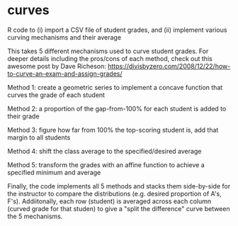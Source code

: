 # curves
R code to (i) import a CSV file of student grades, and (ii) implement various curving mechanisms and their average

This takes 5 different mechanisms used to curve student grades. For deeper details including the pros/cons of each method, check out this awesome post by Dave Richeson: https://divisbyzero.com/2008/12/22/how-to-curve-an-exam-and-assign-grades/

Method 1: create a geometric series to implement a concave function that curves the grade of each student

Method 2: a proportion of the gap-from-100% for each student is added to their grade

Method 3: figure how far from 100% the top-scoring student is, add that margin to all students

Method 4: shift the class average to the specified/desired average

Method 5: transform the grades with an affine function to achieve a specified minimum and average

Finally, the code implements all 5 methods and stacks them side-by-side for the instructor to compare the distributions (e.g. desired proportion of A's, F's). Addiitonally, each row (student) is averaged across each column (curved grade for that studen) to give a "split the difference" curve between the 5 mechanisms. 
